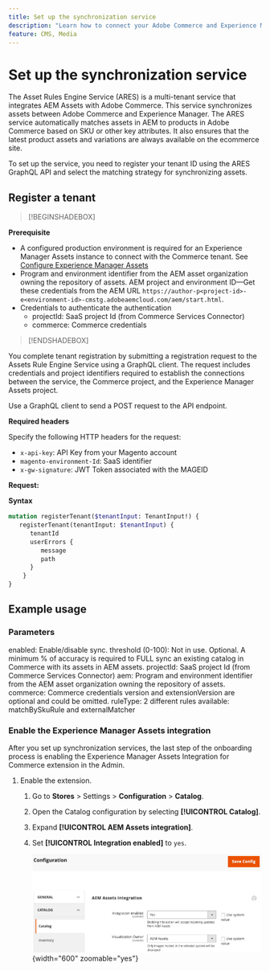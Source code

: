 ```yaml
---
title: Set up the synchronization service
description: "Learn how to connect your Adobe Commerce and Experience Manager Assets projects with the Assets Rule Engine Service to enable asset synchronization between these two systems."
feature: CMS, Media
---
```


# Set up the synchronization service

The Asset Rules Engine Service (ARES) is a multi-tenant service that integrates AEM Assets with Adobe Commerce. This service synchronizes assets between Adobe Commerce and Experience Manager. The ARES service automatically matches assets in AEM to products in Adobe Commerce based on SKU or other key attributes. It also ensures that the latest product assets and variations are always available on the ecommerce site.

To set up the service, you need to register your tenant ID using the ARES GraphQL API and select the matching strategy for synchronizing assets.

## Register a tenant

>[!BEGINSHADEBOX]

**Prerequisite**

- A configured production environment is required for an Experience Manager Assets instance to connect with the Commerce tenant. See [Configure Experience Manager Assets](aem-assets-configure-aem.md)
- Program and environment identifier from the AEM asset organization owning the repository of assets. AEM project and environment ID—Get these credentials from the AEM URL `https://author-p<project-id>-e<environment-id>-cmstg.adobeaemcloud.com/aem/start.html`.
- Credentials to authenticate the authentication
  - projectId: SaaS project Id (from Commerce Services Connector)
  - commerce: Commerce credentials

>[!ENDSHADEBOX]

You complete tenant registration by submitting a registration request to the Assets Rule Engine Service using a GraphQL client. The request includes credentials and project identifiers required to establish the connections between the service, the Commerce project, and the Experience Manager Assets project.

Use a GraphQL client to send a POST request to the API endpoint.

**Required headers**

Specify the following HTTP headers for the request:

- `x-api-key`: API Key from your Magento account
- `magento-environment-Id`: SaaS identifier
- `x-gw-signature`: JWT Token associated with the MAGEID

**Request:**


**Syntax**

```graphql
mutation registerTenant($tenantInput: TenantInput!) {
   registerTenant(tenantInput: $tenantInput) {
      tenantId
      userErrors {
         message
         path
      }
    }
}
```

## Example usage


### Parameters

enabled: Enable/disable sync.
threshold (0-100): Not in use. Optional. A minimum % of accuracy is required to FULL sync an existing catalog in Commerce with its assets in AEM assets.
projectId: SaaS project Id (from Commerce Services Connector)
aem: Program and environment identifier from the AEM asset organization owning the repository of assets.
commerce: Commerce credentials
version and extensionVersion are optional and could be omitted.
ruleType: 2 different rules available: matchBySkuRule and externalMatcher

### Enable the Experience Manager Assets integration

After you set up synchronization services, the last step of the onboarding process is enabling the Experience Manager Assets Integration for Commerce extension in the Admin.

1. Enable the extension.

   1. Go to **Stores** > Settings > **Configuration** > **Catalog**.

   1. Open the Catalog configuration by selecting **[!UICONTROL Catalog]**.

   1. Expand **[!UICONTROL AEM Assets integration]**.

   1. Set **[!UICONTROL Integration enabled]** to `yes`.

      ![AEM Assets Integration for Commerce Admin configuration](assets/aem-integration-admin-enable.png){width="600" zoomable="yes"}





